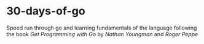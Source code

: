 # 30-days-of-go

Speed run through go and learning fundamentals of the language following the book _Get Programming with Go_ by *Nathan Youngman* and *Roger Peppe* 
